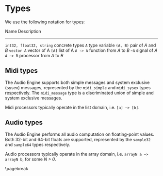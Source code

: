 
Types
==========

We use the following notation for types:

Name                     Description
----                     ----
`int32, float32, string` concrete types
`A`                      type variable
`(A, B)`                 pair of *A* and *B*
`vector A`               vector of A
`[A]`                    list of A
`A -> A`                 function from *A* to *B*
`~A`                     signal of *A*
`A ~> B`                 processor from *A* to *B*

Midi types
----------

The Audio Engine supports both simple messages and system exclusive (sysex) messages, represented by the
`midi_simple` and `midi_sysex` types respectively. The `midi_message` type is a discriminated union of
simple and system exclusive messages.

Midi processors typically operate in the list domain, i.e. `[a] ~> [b]`.


Audio types
----------

The Audio Engine performs all audio computation on floating-point values. Both 32-bit and 64-bit floats
are supported, represented by the `sample32` and `sample64` types respectively.

Audio processors typically operate in the array domain, i.e. `arrayN a ~> arrayN b`, for some *N > 0*.



\pagebreak

